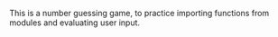 This is a number guessing game, to practice importing functions from modules and evaluating user input.